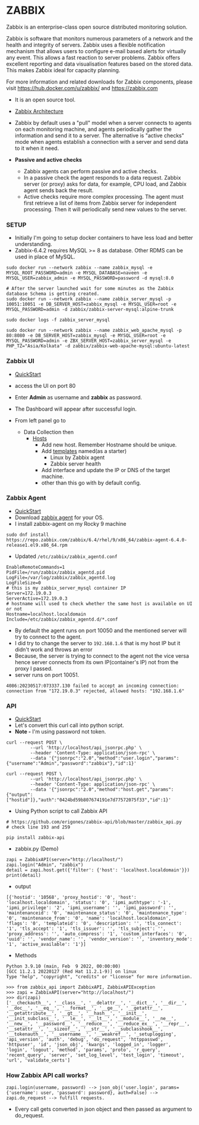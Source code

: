 # ZABBIX

Zabbix is an enterprise-class open source distributed monitoring solution.

Zabbix is software that monitors numerous parameters of a network and the health and integrity of servers. Zabbix uses a flexible notification mechanism that allows users to configure e-mail based alerts for virtually any event. This allows a fast reaction to server problems. Zabbix offers excellent reporting and data visualisation features based on the stored data. This makes Zabbix ideal for capacity planning.

For more information and related downloads for Zabbix components, please visit https://hub.docker.com/u/zabbix/ and https://zabbix.com

- It is an open source tool.
- [Zabbix Architecture](https://www.zabbix.com/documentation/current/en/manual/introduction/overview)
- Zabbix by default uses a "pull" model when a server connects to agents on each monitoring machine, and agents periodically gather the information and send it to a server. The alternative is "active checks" mode when agents establish a connection with a server and send data to it when it need.
- **Passive and active checks**

  - Zabbix agents can perform passive and active checks.
  - In a passive check the agent responds to a data request. Zabbix server (or proxy) asks for data, for example, CPU load, and Zabbix agent sends back the result.
  - Active checks require more complex processing. The agent must first retrieve a list of items from Zabbix server for independent processing. Then it will periodically send new values to the server.

### SETUP

- Initially I'm going to setup docker containers to have less load and better understanding.
- Zabbix-6.4.2 requires MySQL >= 8 as database. Other RDMS can be used in place of MySQL.

```
sudo docker run --network zabbix --name zabbix_mysql -e MYSQL_ROOT_PASSWORD=admin -e MYSQL_DATABASE=naveen -e MYSQL_USER=zabbix_admin -e MYSQL_PASSWORD=password -d mysql:8.0

# After the server launched wait for some minutes as the Zabbix database Schema is getting created.
sudo docker run --network zabbix --name zabbix_server_mysql -p 10051:10051 -e DB_SERVER_HOST=zabbix_mysql -e MYSQL_USER=root -e MYSQL_PASSWORD=admin -d zabbix/zabbix-server-mysql:alpine-trunk

sudo docker logs -f zabbix_server_mysql

sudo docker run --network zabbix --name zabbix_web_apache_mysql -p 80:8080 -e DB_SERVER_HOST=zabbix_mysql -e MYSQL_USER=root -e MYSQL_PASSWORD=admin -e ZBX_SERVER_HOST=zabbix_server_mysql -e PHP_TZ="Asia/Kolkata" -d zabbix/zabbix-web-apache-mysql:ubuntu-latest
```

### Zabbix UI

- [QuickStart](https://www.zabbix.com/documentation/current/en/manual/quickstart/login)
- access the UI on port 80
- Enter **Admin** as username and **zabbix** as password.
- The Dashboard will appear after successful login.
- From left panel go to

  - Data Collection then
    - [Hosts](https://www.zabbix.com/documentation/current/en/manual/quickstart/host)
      - Add new host. Remember Hostname should be unique.
      - Add [templates](https://www.zabbix.com/documentation/current/en/manual/quickstart/template) named(as a starter)
        - Linux by Zabbix agent
        - Zabbix server health
      - Add interface and update the IP or DNS of the target machine.
      - other than this go with by default config.

### Zabbix Agent

- [QuickStart](https://www.zabbix.com/documentation/current/en/manual/concepts/agent)
- Download [zabbix agent](https://repo.zabbix.com/zabbix/6.4/) for your OS.
- I install zabbix-agent on my Rocky 9 machine

```
sudo dnf install https://repo.zabbix.com/zabbix/6.4/rhel/9/x86_64/zabbix-agent-6.4.0-release1.el9.x86_64.rpm
```

- Updated `/etc/zabbix/zabbix_agentd.conf`

```
EnableRemoteCommands=1
PidFile=/run/zabbix/zabbix_agentd.pid
LogFile=/var/log/zabbix/zabbix_agentd.log
LogFileSize=0
# this is my zabbix_server_mysql container IP
Server=172.19.0.3
ServerActive=172.19.0.3
# hostname will used to check whether the same host is available on UI or not
Hostname=localhost.localdomain
Include=/etc/zabbix/zabbix_agentd.d/*.conf
```

- By default the agent runs on port 10050 and the mentioned server will try to connect to the agent.
- I did try to change the server to `192.168.1.6` that is my host IP but it didn't work and throws an error
- Because, the server is trying to connect to the agent not the vice versa hence server connects from its own IP(container's IP) not from the proxy I passed.
- server runs on port 10051.

```
4086:20230517:073337.130 failed to accept an incoming connection: connection from "172.19.0.3" rejected, allowed hosts: "192.168.1.6"
```

### API

- [QuickStart](https://www.zabbix.com/documentation/current/en/manual/api)
- Let's convert this curl call into python script.
- **Note -** I'm using password not token.

```
curl --request POST \
         --url 'http://localhost/api_jsonrpc.php' \
         --header 'Content-Type: application/json-rpc' \
         --data '{"jsonrpc":"2.0","method":"user.login","params":{"username":"Admin","password":"zabbix"},"id":1}'

curl --request POST \
         --url 'http://localhost/api_jsonrpc.php' \
         --header 'Content-Type: application/json-rpc' \
         --data '{"jsonrpc":"2.0","method":"host.get","params":{"output":["hostid"]},"auth":"0424bd59b807674191e7d77572075f33","id":1}'
```

- Using Python script to call Zabbix API

```
# https://github.com/erigones/zabbix-api/blob/master/zabbix_api.py
# check line 193 and 259

pip install zabbix-api
```

- zabbix.py (Demo)

```
zapi = ZabbixAPI(server="http://localhost/")
zapi.login("Admin", "zabbix")
detail = zapi.host.get({'filter': {'host': 'localhost.localdomain'}})
print(detail)
```

- output

```
[{'hostid': '10568', 'proxy_hostid': '0', 'host': 'localhost.localdomain', 'status': '0', 'ipmi_authtype': '-1', 'ipmi_privilege': '2', 'ipmi_username': '', 'ipmi_password': '', 'maintenanceid': '0', 'maintenance_status': '0', 'maintenance_type': '0', 'maintenance_from': '0', 'name': 'localhost.localdomain', 'flags': '0', 'templateid': '0', 'description': '', 'tls_connect': '1', 'tls_accept': '1', 'tls_issuer': '', 'tls_subject': '', 'proxy_address': '', 'auto_compress': '1', 'custom_interfaces': '0', 'uuid': '', 'vendor_name': '', 'vendor_version': '', 'inventory_mode': '1', 'active_available': '1'}]
```

- Methods

```
Python 3.9.10 (main, Feb  9 2022, 00:00:00)
[GCC 11.2.1 20220127 (Red Hat 11.2.1-9)] on linux
Type "help", "copyright", "credits" or "license" for more information.

>>> from zabbix_api import ZabbixAPI, ZabbixAPIException
>>> zapi = ZabbixAPI(server="http://localhost/")
>>> dir(zapi)
['__checkauth__', '__class__', '__delattr__', '__dict__', '__dir__', '__doc__', '__eq__', '__format__', '__ge__', '__getattr__', '__getattribute__', '__gt__', '__hash__', '__init__', '__init_subclass__', '__le__', '__lt__', '__module__', '__ne__', '__new__', '__password__', '__reduce__', '__reduce_ex__', '__repr__', '__setattr__', '__sizeof__', '__str__', '__subclasshook__', '__tokenauth__', '__username__', '__weakref__', '_setuplogging', 'api_version', 'auth', 'debug', 'do_request', 'httppasswd', 'httpuser', 'id', 'json_obj', 'kwargs', 'logged_in', 'logger', 'login', 'logout', 'method', 'params', 'proto', 'r_query', 'recent_query', 'server', 'set_log_level', 'test_login', 'timeout', 'url', 'validate_certs']
```

### How Zabbix API call works?

```
zapi.login(username, password) --> json_obj('user.login', params={'username': user, 'password': password}, auth=False) --> zapi.do_request --> fulfill requests.
```

- Every call gets converted in json object and then passed as argument to do_request.
